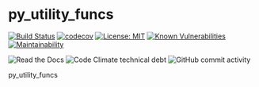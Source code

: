 # py_utility_funcs 
[![Build Status](https://travis-ci.com/IamVNIE/py_utility_funcs.svg?branch=master)](https://travis-ci.com/IamVNIE/py_utility_funcs) [![codecov](https://codecov.io/gh/IamVNIE/py_utility_funcs/branch/master/graph/badge.svg)](https://codecov.io/gh/IamVNIE/py_utility_funcs) [![License: MIT](https://img.shields.io/badge/License-MIT-yellow.svg)](https://opensource.org/licenses/MIT)  [![Known Vulnerabilities](https://snyk.io/test/github/IamVNIE/py_utility_funcs/badge.svg?targetFile=requirements.txt)](https://snyk.io/test/github/IamVNIE/py_utility_funcs?targetFile=requirements.txt) [![Maintainability](https://api.codeclimate.com/v1/badges/7883068e37bd93489c5b/maintainability)](https://codeclimate.com/github/IamVNIE/py_utility_funcs/maintainability) 


![Read the Docs](https://img.shields.io/readthedocs/py-utility-funcs?style=for-the-badge)       ![Code Climate technical debt](https://img.shields.io/codeclimate/tech-debt/IamVNIE/py_utility_funcs?style=for-the-badge)       ![GitHub commit activity](https://img.shields.io/github/commit-activity/m/IamVNIE/py_utility_funcs?style=for-the-badge)

py_utility_funcs
